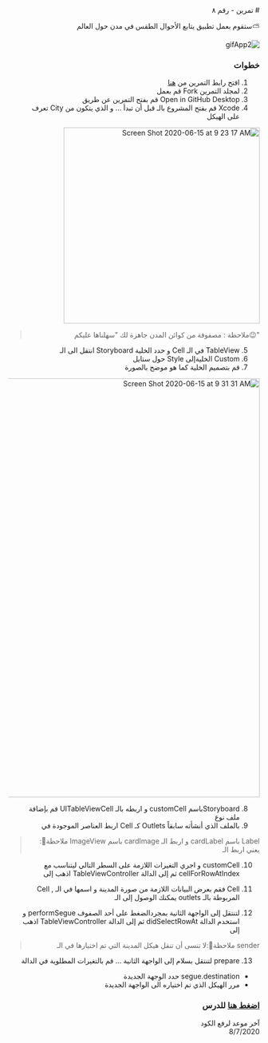  <div dir="rtl"> 
# تمرين - رقم ٨

⛅️ستقوم بعمل تطبيق يتابع الأحوال الطقس في مدن حول العالم 

![gifApp2](https://user-images.githubusercontent.com/64652496/84627230-305c6600-aeef-11ea-81d5-45a46619055f.gif)


### خطوات 

1. افتح رابط التمرين من [هنا](https://github.com/kuwaitcodes/ios-cw-8)
2. لمجلد التمرين Fork قم بعمل
3. Open in GitHub Desktop قم بفتح التمرين عن طريق 
4. Xcode قم بفتح المشروع بالـ
قبل أن تبدأ … 
 و الذي يتكون من City تعرف على الهيكل 
<img width="393" alt="Screen Shot 2020-06-15 at 9 23 17 AM" src="https://user-images.githubusercontent.com/64652496/84626815-77962700-aeee-11ea-8a63-77933730441a.png">

> "😉ملاحظة :  مصفوفة من كوائن المدن جاهزة لك "سهلناها عليكم 
5.  TableView في الـ Cell و حدد الخلية  Storyboard انتقل الى الـ 
6. Custom الخليةإلى Style حول  ستايل 
7. قم بتصميم الخلية كما هو موضح بالصورة 
<img width="840" alt="Screen Shot 2020-06-15 at 9 31 31 AM" src="https://user-images.githubusercontent.com/64652496/84626847-88df3380-aeee-11ea-8353-89ef412c9554.png">


8. Storyboardباسم customCell و اربطه بالـ UITableViewCell قم  بإضافة  ملف  نوع 
9. بالملف الذي أنشأته سابقاً Outlets كـ  Cell اربط  العناصر الموجودة في  
> Label باسم  cardLabel و اربط الـ  cardImage باسم  ImageView ملاحظة📌: يعني  اربط  الـ 

10. customCell و اجري التغيرات اللازمة على السطر التالي ليتناسب مع  cellForRowAtIndex ثم إلى الدالة TableViewController اذهب إلى 


11. Cell فقم بعرض البيانات اللازمة من صورة المدينة و اسمها في الـ , Cell المربوطة بالـ  outlets يمكنك  الوصول  إلى الـ 


12.  لتنتقل إلى الواجهة الثانية بمجردالضغط على أحد الصفوف performSegue و استخدم الدالة  didSelectRowAt ثم إلى الدالة  TableViewController اذهب إلى 
> sender ملاحظة📌:لا تنسى أن تنقل هيكل المدينة التي تم اختيارها في الـ 

13. prepare لتنتقل بسلام إلى الواجهة الثانية … قم  بالتغيرات  المطلوية  في الدالة  
- segue.destination حدد الوجهة الجديدة 
- مرر الهيكل الذي تم اختياره الى الواجهة الجديدة


### [اضغط هنا](https://app.code.kw/برمجة-تطبيقات-الايفون-مع-سويفت-Swift-KFAS/ios-تطبيقات-ذات-واجهات-متعددة-KFAS/درس-واجهات-ذات-الجدول-KFAS/تخصيص-الخلايا-KFAS) للدرس


آخر موعد لرفع الكود\
8/7/2020

</div>

